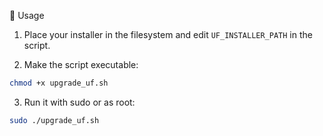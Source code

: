 🧪 Usage

1. Place your installer in the filesystem and edit `UF_INSTALLER_PATH` in the script.

2. Make the script executable:
```bash
chmod +x upgrade_uf.sh
```
3. Run it with sudo or as root:
```bash
sudo ./upgrade_uf.sh
```
